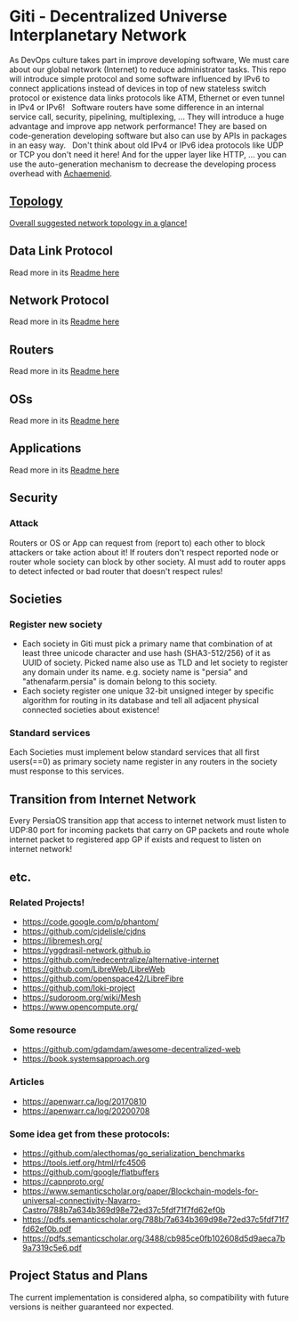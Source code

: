 # Giti - Decentralized Universe Interplanetary Network
As DevOps culture takes part in improve developing software, We must care about our global network (Internet) to reduce administrator tasks. This repo will introduce simple protocol and some software influenced by IPv6 to connect applications instead of devices in top of new stateless switch protocol or existence data links protocols like ATM, Ethernet or even tunnel in IPv4 or IPv6!   
Software routers have some difference in an internal service call, security, pipelining, multiplexing, ... They will introduce a huge advantage and improve app network performance! They are based on code-generation developing software but also can use by APIs in packages in an easy way.   
Don't think about old IPv4 or IPv6 idea protocols like UDP or TCP you don't need it here! And for the upper layer like HTTP, ... you can use the auto-generation mechanism to decrease the developing process overhead with [Achaemenid](./Achaemenid.md).

## [Topology](https://en.wikipedia.org/wiki/Network_topology)
[Overall suggested network topology in a glance!](https://www.draw.io/?lightbox=1&highlight=0000ff&edit=_blank&layers=1&nav=1#R7V1tc6M2F%2F01mWk%2FJIPEi%2BBj4mx2t087u83uPtt%2BymBMbBrbuIDjJL%2B%2BEiAMkjCKLQxO2M40toxlkI7OPbq6ujrTR4unj5G7mv0RTvz5GdQmT2f69RmEFtQA%2FkNKnrMSgHQ9K5lGwSQv2xZ8C178vFDLS9fBxI8rFyZhOE%2BCVbXQC5dL30sqZW4UhZvqZffhvPqrK3fqcwXfPHfOl%2F4MJsksL7VMY%2FvBJz%2BYzuhPA8vJPhm73sM0CtfL%2FAfPoH6f%2Fss%2BXri0svxJ45k7CTelIv3DmT6KwjDJXi2eRv6ctC5tt%2Bx7NzWfFjce%2BctE5gtT%2B%2BZ2lDz7%2FwdP07vvq7V5Dm7PgZF316M7X%2Fv0QdLbTZ5pG%2BF6cHfgN1f4GVak0JuHa1zt1WYWJP63leuRwg2GCC6bJYs5fgfwS%2F4W87t%2B9KPEfyoV5bf80Q8XfhI940vyT891XUPZl3KIWbqVvd9s%2Bws6KG%2FlWbmvLJRf6uYomRb1bxsKv8jbStxuhtXcQqVnDtfJPFj6owKvGi68D%2BbzUTgPo%2FRy3QcT00ekPZMofPBLnzgW0l0LfzKN3EmAm%2B06iHA1QbjEny%2FDiDxw%2Fi0KV1jql8XTlIzTi6WfbMLoIb6gHaWiJ3DLOxdmpS8AsnVaVOoOQ9gbjnZ4Z5iQ64xvmyDxZlyX3IfLpNSwmmZZoxFuCfLAAR7%2Fl%2FNgSho1CVel0t%2FdsT%2F%2FGsZB3uTjMEnCBb5gznzg4Yb0cd1Xbl5PUfBKLIzSfyIsWLYNrvQSFuhny3Dpq4NInLWfIozghq4ixNRFCAGaACG6CoBIjNYBGpLQmLurrA2UQMOEVSIHCBqy0DBNBdBAAzSUQWPlqYIFQCZnVaisbIIFUsEY9gALZbAgtYR3SbhJ714FPoBlVy0KMkQGhRJERXFoKuDhDPBQpzXchEwmEv9uEsSqNAcwbaM6Q7AQhw9HpEhV4MPSBnwow8c69qO7e3%2BRTs8VqQ7AqA7b5I2L0Ro6AIeOn7iJ5n4c49JLz8tefA0D%2FIgDbPaEzSZv0rvZeqwKN4ZpsLLEQDyvCGWJrUCtWqaAV6x5Qpo%2FJGDRYupMs%2F5dEyfSFdi%2BxK%2Bm%2Bd%2F0K%2BMKsuhVpKLzrJpLfAE0Vk98FTfBGIMCar8HywdaHb75MfsTuCy7MVrMoBm3fFLFVhUuOSTK2MqLOHyyA2ARTCYpY4j8UamLzp%2Fk0G3F4NjUx1cCBnUTlnFhqWCUYRajjjgW4ThQZ2qgozPzGGALpCr1kFeQoYAxEO8bG5BxiBKJldkS3WZtiUiFtKZRkYSTf0DGazSqSoWqQ05pHFWjItEMN7Ppk%2BBRKByILT%2FPe5Ioh7wza%2BUHVSxNCsQUKpAPT97MXU79rVDWfvnr66%2B1wiOXPJHML1q26BdLVadNIC1pSO35Iqdl0%2Ff5FwQrdnssh2l07FKsANMU%2BUMMgUNExQqMI%2BEPObUh7YWLxR2%2BzYc7f0KWi8s9%2Bo%2BfJM95l7rrJCTPhH8gnIZLTH8hYUO256GB3%2BO7ip7%2FIg984QD6%2Fu%2F0vUnePgVJ9qlm5W9LH5Jrv%2FpRgHuHcGTaaOQStqwWUXG4jjy6xE3X2hM3mvrFOnbebdkT70Be02SnKMRzMDcJHqsL6yKo5b9Bx3Ihq6EFLzQd2fQ%2FmwE6KBx%2FtNbsMbez55vauk0EqrVp1O9L68pah6srHQ9Fc0gNEaCJ7O3rmBDs5KV45S4Ldrz%2B%2BAF%2FYRQuVuskWE5L3FW%2BrEyL9ZV9XhKczAjVxu6C%2FPnrK6Hbmkp%2FfCafkjsmN31jGb%2BKKq3%2F6Zp7rPxETO7iPoxShLnz8yRI78tdrWJ8jbsgcmQ5jlfN1e5%2B9FtMVUTzwdFB1fweuhN8e1jnuEuP2MTDqsOUM8ODG2utlN4Orc3z8Gw4Q8lhNX0Ov6dVaBcXFw0VNTkGOOVJ%2Fg3KU7S44j0wlsZqQ2OAIn5juyDHOzgKs1I2BkW00yESo6j5TWmMPBKHQXseMqbIMWWYbISOYUNRgI5tCfpOxWoqttLKZhOZwtGkvJQNcwSh6dlb2qcCT%2F2w0yFies8yBLFuNDSx3HcGVNF1Eg6kYdgJZvAOqDr%2BTCCYvrc45OrlZptDTihGG6fq0sKwZ6MTItqBdGwi0bwbGqit0Vm%2FIJS1qaCbvQzxpA%2Bj6fgXjXRwqtpKr37d3evlzzb5M5FPU0lQu9wU7QuIgW4k1hl0hm54cdYm26iPh%2B6%2B29p1ABU%2BnczFo9lnNT6eWnhU%2FTk5E%2FTdn2Nr3LKHYR7gwrGqLhyrRQ8O5FdZb758FLlZtlSX%2Bk7cyT8uMabUcxLekz5ZEpcAWTh4pSUzeSoppsdVCyeY3irhGluvhs8gxxEtaUIB3dh2PWSk2Qby7uZRyrESXbF8pr2wCfCd0pJJECfEN0NGUHjavQOYkGpdEIjQXt%2FobetOYDXrTglXqrCWD66XQmK1wv8nNEouHAfkb5QLlvUy%2BBc%2F2OucjJx7tMk3trfOBdYO%2FHF4Uy%2BITcStWzrC2FxdtHRJdfJBCDR4Z8MNVgIbl1zW5GYcFrjFYuietmAFbY4qzirQUKzrCJyLUODjoGWHIKZmE6RETNWp9WIrkrZYtITVRUvS48IFSlJ2%2FVR%2B8%2Fw6qStcujT7JnWRblwYVfcAsuD%2BUhca1gVkuFUzcZm2%2Fae3JX5%2FrL78eXMb3YbB03Vo%2Bt7j5mWJ1beET56C8X7uP12SzdnpPGeSv7z25m4cB16KYzdK%2BOKynasOp4nr2%2FeecDh5tj%2FeObV%2BDUxMAUpMRSDZbnrPu9Rho3ekAQINhkQRO7VvHQ4SlKkQDlvmMcvEs5NhRHykEFZlnqJBub2BmmEwwROW7eyLNd1iDLbJxhG1DjaJLXqdcs8WnrZ%2BED6l0Eb3OPcGbQiyaEN7o82AnaNNIsKtfWq70FBf2M3sG7tZiMUb2BtvkEtYYB8Zb5ZEdPagrHZ6mpHOKit9TzwATlkZR4aDLVrna%2FJlDCFTHYdM6YDd%2B3PUkKkaKO2TDGWAUsdQKqbavYISP98bEi%2F1KPESgA5gvfGmMPavtdRLNcDp%2B9yt%2F%2BqGm4BbziG%2BRYfZCWEBrrbWNc5xp1hvERTQcFSCwmDki6UfHRR0nj%2BAYm9QcNLhMFCwU2MLHh8UonDyQcL2W8I6fO4USxfkTjmyhnXggKWTwxJy2E0R%2FcDSPikVBix1iyVL7ycvGRyWhrl1j%2BbWCFVDO4AJREGwR55YOxJ%2B4kEu75LLtsHTAXT21suIT2RrGlx1rQtmCZ%2FvAIvdwVy6UlhwuzqBaR0fFseN13mDsBCJhwNgYdlcdabZIixqIl957%2By73OfC%2BViRMKtSa3sp5hoYjy%2BXPzffRy641a5WGwRrDmdRusECaLt2WEgnqxFXc%2B2TX4%2Fw3bz4k4ZsXexGiNN5yh9LTCpR7P8SkHtYzV0sQt3ouSk92ek%2B8Gfy00uyY0ZB%2FjW0c2v5IdtjkNHGFJIkaagQhWVzLAEgEmwC16n76RCeWALg%2FvYy%2FzT7%2BCPQ1uD7w%2B3jv%2BeA%2Flz5zCZsNemDb2P7P2xLmby4wvh%2FwT4BYeAaffd36RP5qLUaNZEW3wRzQdfu3ItSjlxzfr6c3z%2FZn5PR%2Bc%2FF5f9A9NufwZZWy5sKahrWkNQg0uJCtqNnX65c6%2FmDZj5qX6dfZh%2Bup%2BtP%2BM4lPJhH6HnJHhO2ncI%2Bq2mjY3XR7hsdnDn9dObghuaEtyiDQmvenBrU8j7ANzeyd41XqZGtd0q%2BFCRdWdlyePjrrWxdOooiN%2Bm2qvTdc%2Fndnia7bZiIjXaWofYAmKRfxU%2FnPpcuWJE5eFyqmYsk1xBDKzpgTuTkg42ZuGX2K%2FhFdh%2F7zvp3t%2BVgo9qyUZxBEqB%2Bh40CfErwPtgoCdfyG7VR8urT7NZGOd3aKEeVjXJO0kZJwyTbUnV0GwVsmjyyMDhGk41idy2zX2nLRg3zqF7bKODwq6d9sFGdusLKjrCtYN%2BHAMv0V1LsLRDgxI1n6bMrZ0NBmrqWFPuBRhN0iZl3P7ETwGSXa%2B34RhMBdmIHG4zm9jzamq%2B0ZTT5mKDBaPbJaCKrW6Mp5l%2BaUOJNrx9JUZS4feQXjKgpOf6CkfB%2BIN0H31XPakxOi0Mk0YXD5tFtUxbts9x4KHoofatDz56uTEBP%2BaIHnKKmWSIyzF3fONje7W7akr1Lo5EGo9enFTfIrbjZNjpmAHUNeE7KnSmYpu3HRoY0G%2Bm9smVSWTrfdX8ptx4H9he%2FpD2Qc%2B%2FImT1PtBfUTHdEnfwyRlWxnoZclXfb9c1A8N6PgXD6RjjAZhKs9YJwUMfz5MNcwMfnCJvniN3hkL3hCFE6IvWnaEmflCUbiy8%2Bgi07fzc7ubZ5v8HOk7YGNpTdrJ61tqpoVD5VRhHl3R0d0pOWBofwbjdvs0ai28r6soOga1e%2Fo9IhXCxx9nO981DsHBxLtq%2F316x6fx2zyftrs%2Fl3zWN4f2lLDqud%2FZT65Khixrg5CHQv9k0o0IAsKW73vectXHHoHRj7U9u6fdnsDgEzom3oXJQOn9FgtUr5pHKObr6mYnUb4GuwwK8g%2FSAnwqUnA6ZHbWsVH4IWkDnCfRDF5Knm7nMqvPEABaRfA7ILPqaXevlQx9fhge9G82dase96szCZ1e%2BTj3ws%2Fd1xWkoqzkkbX2JenZnXIqphuWwRTCap9U7Z6sr1HqapHRcdS1tLaHVUWFSO5xQeyRKgX%2Bvbd7c5IMmdEzGQTWPSt3guNXdXcbB9tPRRC3balnzyy7WM43COdfdl5H3bVhYs3Kl%2FGa8yPk3HZRgFL5jsXTo6s4cPo4kfMYzJj8EGtuAjP%2FIOzvvpLE8RVU%2BI5KAsuiJ%2F4AiFTByvwWaOCO%2FvY7%2BdMWN17J3t%2B%2ByAan4JhWd3NTvYfeeDouqpohJsXtXMzgWVJZGK7N0LKkvjHD2mqUZTIcSlmGqou21ZZfGxFaysqvguR%2FDsUguXuTTCf9arVZrfJBbTzyCT%2BiaTCg7ol0xiDopiKmhTJEmkuH%2F3nKjbnDWzFM0zbY3LxthQd9uciHhxxXJiMcscqPCUqZAO%2FYEKM%2BBL5PB%2F91TIpBVzbEsRDzKegoaKWydB3vc6kOBbJEFUN7t9ryRo85x3Ok6z0w5ppGn8JBL%2B9SyGmt754JDrq0OOj9%2FRqaOtO4ccPV%2FtNOOnj88PgpBnuuzTFyZwurUfrxDbr0lsgU7DfgjwYcnOII5lKYat%2F%2F22FAa%2FdGNQ%2FdmhpZA4x%2Bq9z82hzhyOqZPUR0qCYdgTFhtqbnt2bvNyc5idv8XZeTHsh9l51h7DCnYzDSKLM2BQ0Qq2Y3BnLjXU3ToVNq9gD1T4JqhwWLiutodMmoV3ToWAOS0KmIatarkGvarm1mmQ3y850OCbpEE67AcazPxtfLTGQIPsiQcmQ4NI1S4RBNCram6bBh0%2BhIGLZ0yPPdSu%2FcfA8wc2PG02LEb%2FwIZZHslOz75Rl1b7FFev6bmBsnm0JQzEsdasoMCGDsk2hiWYbpJtAIv6t3uUasPpOiFDiVvfW1yQI52Z1%2BksLqgmjUfHWzDV5nUuI%2BdU0njIY6ezYwtsJvdC01E%2FZNfYrm%2B0lMbDGU766XXkAkBOdZrfiyQeTsdnXr9ruymfIhT2bEYyREn1nGt0xsfR%2FfZ2qJ10NrwTpxqHp5ofqy9%2F3txGt2HwdB2avve4eVluFzC6PjwDGIhdHNQbz1ik89Car7SjvCD1og%2FAbhPYu04AlQE2TYbeObAhowOL46trgY0gG9SjGNc1bStK8nt8oHcxKxXQZUsn0B4oxPj0CIMQ65MQM2xmsPfgcFeTD00aQNOn4w11Np69TdDgt1FIVmi2toM82x%2FhxCdX%2FAc%3D)

## Data Link Protocol
Read more in its [Readme here](./Chapar.md)

## Network Protocol
Read more in its [Readme here](./GP.md)

## Routers
Read more in its [Readme here](./ChaparKhane.md)

## OSs
Read more in its [Readme here](./PersiaOS.md)

## Applications
Read more in its [Readme here](./Achaemenid.md)

## Security

### Attack
Routers or OS or App can request from (report to) each other to block attackers or take action about it! If routers don't respect reported node or router whole society can block by other society. AI must add to router apps to detect infected or bad router that doesn't respect rules!

## Societies

### Register new society
- Each society in Giti must pick a primary name that combination of at least three unicode character and use hash (SHA3-512/256) of it as UUID of society. Picked name also use as TLD and let society to register any domain under its name. e.g. society name is "persia" and "athenafarm.persia" is domain belong to this society.
- Each society register one unique 32-bit unsigned integer by specific algorithm for routing in its database and tell all adjacent physical connected societies about existence! 

### Standard services
Each Societies must implement below standard services that all first users(==0) as primary society name register in any routers in the society must response to this services.

## Transition from Internet Network
Every PersiaOS transition app that access to internet network must listen to UDP:80 port for incoming packets that carry on GP packets and route whole internet packet to registered app GP if exists and request to listen on internet network!

## etc.

### Related Projects!
- https://code.google.com/p/phantom/
- https://github.com/cjdelisle/cjdns
- https://libremesh.org/
- https://yggdrasil-network.github.io
- https://github.com/redecentralize/alternative-internet
- https://github.com/LibreWeb/LibreWeb
- https://github.com/openspace42/LibreFibre
- https://github.com/loki-project
- https://sudoroom.org/wiki/Mesh
- https://www.opencompute.org/

### Some resource
- https://github.com/gdamdam/awesome-decentralized-web
- https://book.systemsapproach.org

### Articles
- https://apenwarr.ca/log/20170810
- https://apenwarr.ca/log/20200708

### Some idea get from these protocols:
- https://github.com/alecthomas/go_serialization_benchmarks
- https://tools.ietf.org/html/rfc4506
- https://github.com/google/flatbuffers
- https://capnproto.org/
- https://www.semanticscholar.org/paper/Blockchain-models-for-universal-connectivity-Navarro-Castro/788b7a634b369d98e72ed37c5fdf71f7fd62ef0b
- https://pdfs.semanticscholar.org/788b/7a634b369d98e72ed37c5fdf71f7fd62ef0b.pdf
- https://pdfs.semanticscholar.org/3488/cb985ce0fb102608d5d9aeca7b9a7319c5e6.pdf

## Project Status and Plans
The current implementation is considered alpha, so compatibility with future versions is neither guaranteed nor expected.
